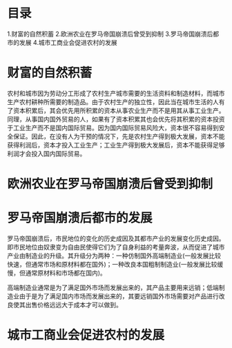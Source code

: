 # 目录
1.财富的自然积蓄
2.欧洲农业在罗马帝国崩溃后曾受到抑制
3.罗马帝国崩溃后都市的发展
4.城市工商业会促进农村的发展

# 财富的自然积蓄
农村和城市因为劳动分工形成了农村生产城市需要的生活资料和制造材料，而城市生产农村耕种所需要的制造品。由于农村生产的独立性，因此当在城市生活的人有了资本积累后，其会优先用所积累的资本从事农业生产而不是用其从事工业生产。同理，从事国内国外贸易的人，如果有了资本积累其也会优先将其积累的资本投资于工业生产而不是国内国际贸易。因为国内国际贸易风险大，资本很不容易得到安全保证。因此，在没有人为干预的情况下，先是农村生产得到极大发展，资本不能获得利润后，资本才投入工业生产；工业生产得到极大发展后，资本不能获得足够利润才会投入国内国际贸易。


# 欧洲农业在罗马帝国崩溃后曾受到抑制

# 罗马帝国崩溃后都市的发展
罗马帝国崩溃后，市民地位的变化的历史成因及其都市产业的发展变化历史成因。即市民地位由奴隶变为自由民使得它们为了自身利益的考量奔波，从而促进了城市产业由制造业的升级。其升级分为两种：一种仿制国外高端制造业(一般发展比较快速，但通常市场和原材料都在国外)；一种改良本国粗制制造业(一般发展比较缓慢，但通常原材料和市场都在国内)。

高端制造业通常是为了满足国外市场而发展出来的，其产品主要用来远销；低端制造业由于是为了满足国内市场而发展出来的，其要远销国外市场需要对产品进行改良使其出售价格远远大于成本才可以做到。

# 城市工商业会促进农村的发展
